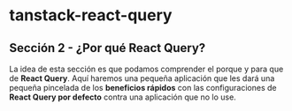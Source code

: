 # tanstack-react-query

## Sección 2 - ¿Por qué React Query?

La idea de esta sección es que podamos comprender el porque y para que de <b>React Query</b>.
Aquí haremos una pequeña aplicación que les dará una pequeña pincelada de los <b>beneficios rápidos</b> con las configuraciones de <b>React Query por defecto</b> contra una aplicación que no lo use.